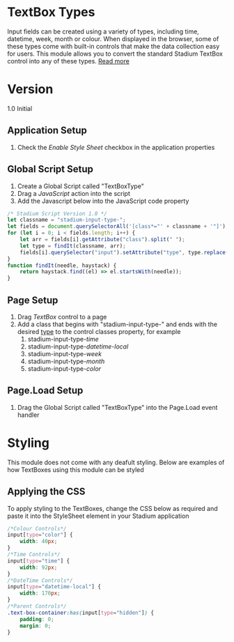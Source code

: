 # TextBox Types

Input fields can be created using a variety of types, including time, datetime, week, month or colour. When displayed in the browser, some of these types come with built-in controls that make the data collection easy for users. This module allows you to convert the standard Stadium TextBox control into any of these types. [Read more](https://www.w3schools.com/html/html_form_input_types.asp)

# Version 
1.0 Initial

## Application Setup
1. Check the *Enable Style Sheet* checkbox in the application properties

## Global Script Setup
1. Create a Global Script called "TextBoxType"
3. Drag a *JavaScript* action into the script
4. Add the Javascript below into the JavaScript code property
```javascript
/* Stadium Script Version 1.0 */
let classname = "stadium-input-type-";
let fields = document.querySelectorAll('[class*="' + classname + '"]');
for (let i = 0; i < fields.length; i++) {
    let arr = fields[i].getAttribute("class").split(" ");
    let type = findIt(classname, arr);
    fields[i].querySelector("input").setAttribute("type", type.replace(classname, ""));
}
function findIt(needle, haystack) {
	return haystack.find((el) => el.startsWith(needle));
}
```

## Page Setup
1. Drag *TextBox* control to a page
2. Add a class that begins with "stadium-input-type-" and ends with the desired [type](https://www.w3schools.com/html/html_form_input_types.asp) to the control classes property, for example
   1. stadium-input-type-*time*
   2. stadium-input-type-*datetime-local*
   3. stadium-input-type-*week*
   4. stadium-input-type-*month*
   5. stadium-input-type-*color*

## Page.Load Setup
1. Drag the Global Script called "TextBoxType" into the Page.Load event handler

# Styling
This module does not come with any deafult styling. Below are examples of how TextBoxes using this module can be styled

## Applying the CSS

To apply styling to the TextBoxes, change the CSS below as required and paste it into the StyleSheet element in your Stadium application
```css
/*Colour Controls*/
input[type="color"] {
    width: 40px;
}
/*Time Controls*/
input[type="time"] {
    width: 92px;
}
/*DateTime Controls*/
input[type="datetime-local"] {
    width: 170px;
}
/*Parent Controls*/
.text-box-container:has(input[type="hidden"]) {
	padding: 0;
	margin: 0;
}
```